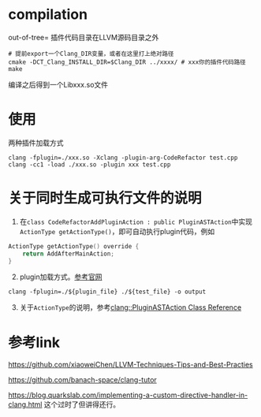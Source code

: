 # compilation
out-of-tree= 插件代码目录在LLVM源码目录之外

```
# 提前export一个Clang_DIR变量，或者在这里打上绝对路径
cmake -DCT_Clang_INSTALL_DIR=$Clang_DIR ../xxxx/ # xxx你的插件代码路径
make
```
编译之后得到一个Libxxx.so文件
# 使用
两种插件加载方式
```
clang -fplugin=./xxx.so -Xclang -plugin-arg-CodeRefactor test.cpp
clang -cc1 -load ./xxx.so -plugin xxx test.cpp
```

# 关于同时生成可执行文件的说明

1. 在`class CodeRefactorAddPluginAction : public PluginASTAction`中实现`ActionType getActionType()`，即可自动执行plugin代码，例如
``` C
ActionType getActionType() override {
    return AddAfterMainAction;
}
```

2. plugin加载方式。[参考官网](https://clang.llvm.org/docs/ClangPlugins.html#clang-plugins)

```
clang -fplugin=./${plugin_file} ./${test_file} -o output
```

3. 关于`ActionType`的说明，参考[clang::PluginASTAction Class Reference](https://clang.llvm.org/doxygen/classclang_1_1PluginASTAction.html)

# 参考link
https://github.com/xiaoweiChen/LLVM-Techniques-Tips-and-Best-Practies

https://github.com/banach-space/clang-tutor

https://blog.quarkslab.com/implementing-a-custom-directive-handler-in-clang.html 
这个过时了但讲得还行。